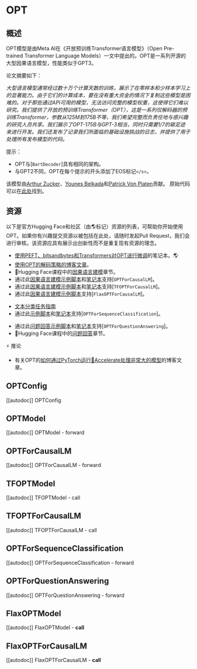 <!--版权所有2022年HuggingFace团队。保留所有权利。

根据Apache许可证第2.0版（“许可证”）进行许可；除非符合许可证，否则不得使用此文件。你可以在下面链接中获取许可证的副本：

http://www.apache.org/licenses/LICENSE-2.0

除非适用法律要求或书面同意，根据许可证分发的软件是按“原样”基础分发的，不附带任何形式的明示或暗示的保证或条件。有关许可证下的特定语言的详细信息，请参阅许可证。

⚠️请注意，此文件采用Markdown格式，但包含特定于我们doc-builder（类似于MDX）的语法，可能在你的Markdown查看器中无法正确渲染。

-->

# OPT

## 概述

OPT模型是由Meta AI在《开放预训练Transformer语言模型》（Open Pre-trained Transformer Language Models）一文中提出的。OPT是一系列开源的大型因果语言模型，性能类似于GPT3。

论文摘要如下：

*大型语言模型通常经过数十万个计算天数的训练，展示了在零样本和少样本学习上的显著能力。由于它们的计算成本，要在没有重大资金的情况下复制这些模型是困难的。对于那些通过API可用的模型，无法访问完整的模型权重，这使得它们难以研究。我们提供了开放的预训练Transformer（OPT），这是一系列仅解码器的预训练Transformer，参数从125M到175B不等，我们希望完整而负责任地与感兴趣的研究人员共享。我们展示了OPT-175B与GPT-3相当，同时只需要1/7的碳足迹来进行开发。我们还发布了记录我们所面临的基础设施挑战的日志，并提供了用于处理所有发布模型的代码。*

提示：
- OPT与[`BartDecoder`]具有相同的架构。
- 与GPT2不同，OPT在每个提示的开头添加了EOS标记`</s>`。

该模型由[Arthur Zucker](https://huggingface.co/ArthurZ)、[Younes Belkada](https://huggingface.co/ybelkada)和[Patrick Von Platen](https://huggingface.co/patrickvonplaten)贡献。
原始代码可以在[此处](https://github.com/facebookresearch/metaseq)找到。

## 资源

以下是官方Hugging Face和社区（由🌎标记）资源的列表，可帮助你开始使用OPT。如果你有兴趣提交资源以被包括在此处，请随时发起Pull Request，我们会进行审核。该资源应具有展示出创新性而不是重复现有资源的理念。

<PipelineTag pipeline="text-generation" />

- [使用PEFT、bitsandbytes和Transformers对OPT进行微调](https://colab.research.google.com/drive/1jCkpikz0J2o20FBQmYmAGdiKmJGOMo-o?usp=sharing)的笔记本。🌎
- [使用OPT的解码策略的博客文章](https://huggingface.co/blog/introducing-csearch#62-example-two---opt)。
- 🤗Hugging Face课程中的[因果语言建模](https://huggingface.co/course/en/chapter7/6?fw=pt#training-a-causal-language-model-from-scratch)章节。
- 通过此[因果语言建模示例脚本](https://github.com/huggingface/transformers/tree/main/examples/pytorch/language-modeling#gpt-2gpt-and-causal-language-modeling)和[笔记本](https://colab.research.google.com/github/huggingface/notebooks/blob/main/examples/language_modeling.ipynb)支持[`OPTForCausalLM`]。
- 通过此[因果语言建模示例脚本](https://github.com/huggingface/transformers/tree/main/examples/tensorflow/language-modeling#run_clmpy)和[笔记本](https://colab.research.google.com/github/huggingface/notebooks/blob/main/examples/language_modeling-tf.ipynb)支持[`TFOPTForCausalLM`]。
- 通过此[因果语言建模示例脚本](https://github.com/huggingface/transformers/tree/main/examples/flax/language-modeling#causal-language-modeling)支持[`FlaxOPTForCausalLM`]。

<PipelineTag pipeline="text-classification" />

- [文本分类任务指南](sequence_classification.md)
- 通过此[示例脚本](https://github.com/huggingface/transformers/tree/main/examples/pytorch/text-classification)和[笔记本](https://colab.research.google.com/github/huggingface/notebooks/blob/main/examples/text_classification.ipynb)支持[`OPTForSequenceClassification`]。

<PipelineTag pipeline="question-answering" />

- 通过此[问题回答示例脚本](https://github.com/huggingface/transformers/tree/main/examples/pytorch/question-answering)和[笔记本](https://colab.research.google.com/github/huggingface/notebooks/blob/main/examples/question_answering.ipynb)支持[`OPTForQuestionAnswering`]。
- 🤗Hugging Face课程中的[问题回答](https://huggingface.co/course/chapter7/7?fw=pt)章节。

⚡️ 推论

- 有关OPT的[如何通过PyTorch运行🤗Accelerate处理非常大的模型](https://huggingface.co/blog/accelerate-large-models)的博客文章。

## OPTConfig

[[autodoc]] OPTConfig

## OPTModel

[[autodoc]] OPTModel
    - forward

## OPTForCausalLM

[[autodoc]] OPTForCausalLM
    - forward

## TFOPTModel

[[autodoc]] TFOPTModel
    - call

## TFOPTForCausalLM

[[autodoc]] TFOPTForCausalLM
    - call

## OPTForSequenceClassification

[[autodoc]] OPTForSequenceClassification
    - forward

## OPTForQuestionAnswering

[[autodoc]] OPTForQuestionAnswering
    - forward

## FlaxOPTModel

[[autodoc]] FlaxOPTModel
    - __call__


## FlaxOPTForCausalLM

[[autodoc]] FlaxOPTForCausalLM
    - __call__